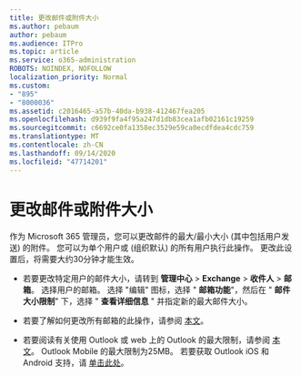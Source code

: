 ```yaml
---
title: 更改邮件或附件大小
ms.author: pebaum
author: pebaum
ms.audience: ITPro
ms.topic: article
ms.service: o365-administration
ROBOTS: NOINDEX, NOFOLLOW
localization_priority: Normal
ms.custom:
- "895"
- "8000036"
ms.assetid: c2016465-a57b-40da-b938-412467fea205
ms.openlocfilehash: d939f9fa4f95a247d1db83cea1afb02161c19259
ms.sourcegitcommit: c6692ce0fa1358ec3529e59ca0ecdfdea4cdc759
ms.translationtype: MT
ms.contentlocale: zh-CN
ms.lasthandoff: 09/14/2020
ms.locfileid: "47714201"
---
```

# <a name="changing-message-or-attachment-size"></a>更改邮件或附件大小

作为 Microsoft 365 管理员，您可以更改邮件的最大/最小大小 (其中包括用户发送) 的附件。 您可以为单个用户或 (组织默认) 的所有用户执行此操作。 更改此设置后，将需要大约30分钟才能生效。
  
- 若要更改特定用户的邮件大小，请转到 **管理中心** \> **Exchange** \> **收件人** \> **邮箱**。 选择用户的邮箱。 选择 "编辑" 图标，选择 " **邮箱功能**"，然后在 " **邮件大小限制**" 下，选择 " **查看详细信息** " 并指定新的最大邮件大小。

- 若要了解如何更改所有邮箱的此操作，请参阅 [本文](https://www.microsoft.com/microsoft-365/blog/2015/04/15/office-365-now-supports-larger-email-messages-up-to-150-mb/)。

- 若要阅读有关使用 Outlook 或 web 上的 Outlook 的最大限制，请参阅 [本文](https://technet.microsoft.com/library/exchange-online-limits.aspx#MessageLimits)。 Outlook Mobile 的最大限制为25MB。 若要获取 Outlook iOS 和 Android 支持，请 [单击此处](https://support.office.com/article/Get-in-app-help-for-Outlook-for-iOS-and-Android-218a22d1-9fa5-4889-b689-de1c63493243)。
